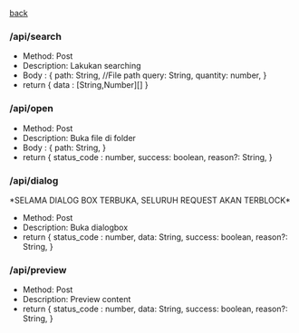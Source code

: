 [back](/readme.md)

### /api/search

- Method: Post
- Description: Lakukan searching
- Body : {
  path: String, //File path
  query: String,
  quantity: number,
  }
- return {
  data : \[String,Number][]
  }

### /api/open

- Method: Post
- Description: Buka file di folder
- Body : {
  path: String,
  }
- return {
  status_code : number,
  success: boolean,
  reason?: String,
  }

### /api/dialog

\*SELAMA DIALOG BOX TERBUKA, SELURUH REQUEST AKAN TERBLOCK\*

- Method: Post
- Description: Buka dialogbox
- return {
  status_code : number,
  data: String,
  success: boolean,
  reason?: String,
  }

### /api/preview

- Method: Post
- Description: Preview content
- return {
  status_code : number,
  data: String,
  success: boolean,
  reason?: String,
  }
